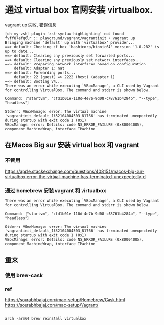 #  通过 virtual box 官网安装 virtualbox.
vagrant up 失败, 错误信息

``` shell
[oh-my-zsh] plugin 'zsh-syntax-highlighting' not found
fvff87efq6lr :: playground/vagrant/vagrantinit » vagrant up   
Bringing machine 'default' up with 'virtualbox' provider...
==> default: Checking if box 'hashicorp/bionic64' version '1.0.282' is up to date...
==> default: Clearing any previously set forwarded ports...
==> default: Clearing any previously set network interfaces...
==> default: Preparing network interfaces based on configuration...
    default: Adapter 1: nat
==> default: Forwarding ports...
    default: 22 (guest) => 2222 (host) (adapter 1)
==> default: Booting VM...
There was an error while executing `VBoxManage`, a CLI used by Vagrant
for controlling VirtualBox. The command and stderr is shown below.

Command: ["startvm", "dfd1b01e-110d-4e7b-9d08-c78761b4284b", "--type", "headless"]

Stderr: VBoxManage: error: The virtual machine 'vagrantinit_default_1632104004503_81766' has terminated unexpectedly during startup with exit code 1 (0x1)
VBoxManage: error: Details: code NS_ERROR_FAILURE (0x80004005), component MachineWrap, interface IMachine
```
## 在Macos Big sur 安装 virtual box 和 vagrant
 
### 不管用
https://apple.stackexchange.com/questions/408154/macos-big-sur-virtualbox-error-the-virtual-machine-has-terminated-unexpectedly-d


### 通过 homebrew 安装 vagrant 和 virtualbox

```shell
There was an error while executing `VBoxManage`, a CLI used by Vagrant
for controlling VirtualBox. The command and stderr is shown below.

Command: ["startvm", "dfd1b01e-110d-4e7b-9d08-c78761b4284b", "--type", "headless"]

Stderr: VBoxManage: error: The virtual machine 'vagrantinit_default_1632104004503_81766' has terminated unexpectedly during startup with exit code 1 (0x1)
VBoxManage: error: Details: code NS_ERROR_FAILURE (0x80004005), component MachineWrap, interface IMachine
```




## 重来

### 使用 brew-cask



### ref
https://sourabhbajaj.com/mac-setup/Homebrew/Cask.html
https://sourabhbajaj.com/mac-setup/Vagrant/



``` shell

arch -arm64 brew reinstall virtualbox

```

